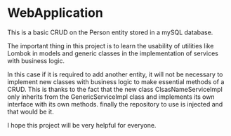 # WebApplication

This is a basic CRUD on the Person entity stored in a mySQL database.

The important thing in this project is to learn the usability of utilities like Lombok in models and generic classes in the implementation of services with business logic.

In this case if it is required to add another entity, it will not be necessary to implement new classes with business logic to make essential methods of a CRUD. 
This is thanks to the fact that the new class ClsasNameServiceImpl only inherits from the GenericServiceImpl class and implements its own interface with its own methods.
finally the repository to use is injected and that would be it.


I hope this project will be very helpful for everyone.